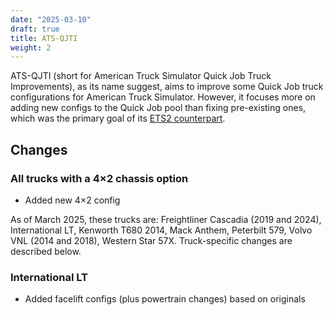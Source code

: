 ```yaml
---
date: "2025-03-10"
draft: true
title: ATS-QJTI
weight: 2
---
```


ATS-QJTI (short for American Truck Simulator Quick Job Truck Improvements), as its name suggest, aims to improve some Quick Job truck configurations for American Truck Simulator. However, it focuses more on adding new configs to the Quick Job pool than fixing pre-existing ones, which was the primary goal of its [ETS2 counterpart](../ets2-qjti).

## Changes

### All trucks with a 4×2 chassis option

* Added new 4×2 config

As of March 2025, these trucks are: Freightliner Cascadia (2019 and 2024), International LT, Kenworth T680 2014, Mack Anthem, Peterbilt 579, Volvo VNL (2014 and 2018), Western Star 57X. Truck-specific changes are described below.

### International LT

* Added facelift configs (plus powertrain changes) based on originals